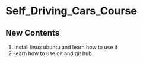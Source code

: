 # Self_Driving_Cars_Course
## New Contents
1. install linux ubuntu and learn how to use it
2. learn how to use git and git hub


